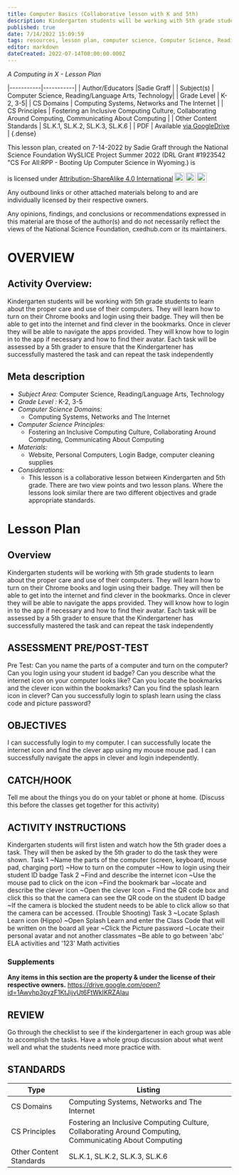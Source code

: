 ```yaml
---
title: Computer Basics (Collaborative lesson with K and 5th)
description: Kindergarten students will be working with 5th grade students to learn about the proper care and use of their computers. They will learn how to turn on their Chrome books and login using their badge. They will then be able to get into the internet and find clever in the bookmarks. Once in clever they will be able to navigate the apps provided. They will know how to login in to the app if necessary and how to find their avatar. Each task will be assessed by a 5th grader to ensure that the Kindergartener has successfully mastered the task and can repeat the task independently
published: true
date: 7/14/2022 15:09:59
tags: resources, lesson plan, computer science, Computer Science, Reading/Language Arts, Technology 
editor: markdown
dateCreated: 2022-07-14T00:00:00.000Z
---
```

*A Computing in X - Lesson Plan*

|-----------|-----------|
| Author/Educators |Sadie Graff |
| Subject(s) | Computer Science, Reading/Language Arts, Technology|
| Grade Level | K-2, 3-5|
| CS Domains | Computing Systems, Networks and The Internet |
| CS Principles | Fostering an Inclusive Computing Culture, Collaborating Around Computing, Communicating About Computing |
| Other Content Standards | SL.K.1, SL.K.2, SL.K.3, SL.K.6 | 
| PDF | Available [via GoogleDrive](https://drive.google.com/open?id=1ruvOmdGibCjQmTLZDAlHBsDQVNe8BlG9) |
{.dense}






This lesson plan, created on 7-14-2022 by Sadie Graff through the National Science Foundation WySLICE Project Summer 2022 (DRL Grant #1923542 "CS For All:RPP - Booting Up Computer Science in Wyoming.) is  <p xmlns:cc="http://creativecommons.org/ns#" >  is licensed under <a href="http://creativecommons.org/licenses/by-sa/4.0/?ref=chooser-v1" target="_blank" rel="license noopener noreferrer" style="display:inline-block;">Attribution-ShareAlike 4.0 International<img style="height:22px!important;margin-left:3px;vertical-align:text-bottom;" src="https://mirrors.creativecommons.org/presskit/icons/cc.svg?ref=chooser-v1"><img style="height:22px!important;margin-left:3px;vertical-align:text-bottom;" src="https://mirrors.creativecommons.org/presskit/icons/by.svg?ref=chooser-v1"><img style="height:22px!important;margin-left:3px;vertical-align:text-bottom;" src="https://mirrors.creativecommons.org/presskit/icons/sa.svg?ref=chooser-v1"></a></p>


Any outbound links or other attached materials belong to and are individually licensed by their respective owners. 


Any opinions, findings, and conclusions or recommendations expressed in this material are those of the author(s) and do not necessarily reflect the views of the National Science Foundation, cxedhub.com or its maintainers.


# OVERVIEW
## Activity Overview:  
Kindergarten students will be working with 5th grade students to learn about the proper care and use of their computers. They will learn how to turn on their Chrome books and login using their badge. They will then be able to get into the internet and find clever in the bookmarks. Once in clever they will be able to navigate the apps provided. They will know how to login in to the app if necessary and how to find their avatar. Each task will be assessed by a 5th grader to ensure that the Kindergartener has successfully mastered the task and can repeat the task independently
## Meta description
+ *Subject Area:* Computer Science, Reading/Language Arts, Technology 
+ *Grade Level :* K-2, 3-5 
+ *Computer Science Domains:*
   + Computing Systems, Networks and The Internet
+ *Computer Science Principles:*
   + Fostering an Inclusive Computing Culture, Collaborating Around Computing, Communicating About Computing
+ *Materials:* 
   + Website, Personal Computers, Login Badge, computer cleaning supplies
+ *Considerations:*
   + This lesson is a collaborative lesson between Kindergarten and 5th grade. There are two view points and two lesson plans. Where the lessons look similar there are two different objectives and grade appropriate standards.


# Lesson Plan
## Overview
Kindergarten students will be working with 5th grade students to learn about the proper care and use of their computers. They will learn how to turn on their Chrome books and login using their badge. They will then be able to get into the internet and find clever in the bookmarks. Once in clever they will be able to navigate the apps provided. They will know how to login in to the app if necessary and how to find their avatar. Each task will be assessed by a 5th grader to ensure that the Kindergartener has successfully mastered the task and can repeat the task independently
## ASSESSMENT PRE/POST-TEST
Pre Test: Can you name the parts of a computer and turn on the computer? Can you login using your student id badge? Can you describe what the internet icon on your computer looks like?  Can you locate the bookmarks and the clever icon within the bookmarks? Can you find the splash learn icon in clever? Can you successfully login to splash learn using the class code and picture password?
## OBJECTIVES
I can successfully login to my computer. I can successfully locate the internet icon and find the clever app using my mouse mouse pad. I can successfully navigate the apps in clever and login independently.


## CATCH/HOOK
Tell me about the things you do on your tablet or phone at home. (Discuss this before the classes get together for this activity)


## ACTIVITY INSTRUCTIONS
Kindergarten students will first listen and watch how the 5th grader does a task. They will then be asked by the 5th grader to do the task they were shown. 
Task 1
~Name the parts of the computer (screen, keyboard, mouse pad, charging port)
~How to turn on the computer
~How to login using their student ID badge
Task 2
~Find and describe the internet icon
~Use the mouse pad to click on the icon
~Find the bookmark bar
~locate and describe the clever icon
~Open the clever Icon
~ Find the QR code box and click this so that the camera can see the QR code on the student ID badge
~If the camera is blocked the student needs to be able to click allow so that the camera can be accessed. (Trouble Shooting)
Task 3
~Locate Splash Learn icon (Hippo)
~Open Splash Learn and enter the Class Code that will be written on the board all year
~Click the Picture password 
~Locate their personal avatar and not another classmates
~Be able to go between 'abc' ELA activities and '123' Math activities


### Supplements
**Any items in this section are the property & under the license of their respective owners.**
https://drive.google.com/open?id=1Awvhp3pyzF1KtJijvUt6FtWkIKRZAlau




## REVIEW
Go through the checklist to see if the kindergartener in each group was able to accomplish the tasks. Have a whole group discussion about what went well and what the students need more practice with.
## STANDARDS        
| Type | Listing | 
|-----------|-----------|
| CS Domains  | Computing Systems, Networks and The Internet|
| CS Principles   | Fostering an Inclusive Computing Culture, Collaborating Around Computing, Communicating About Computing|
| Other Content Standards | SL.K.1, SL.K.2, SL.K.3, SL.K.6  |